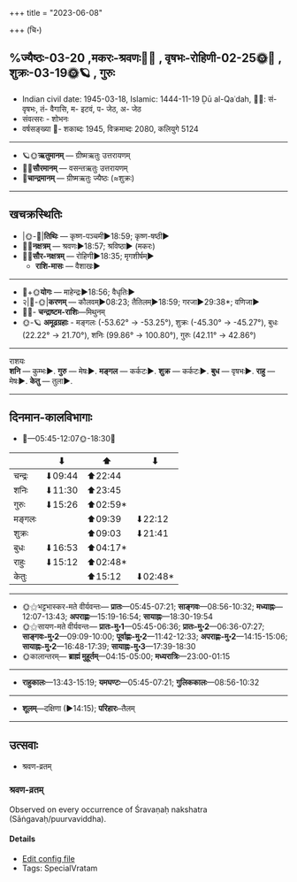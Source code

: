 +++
title = "2023-06-08"

+++
(चि॰)
## %ज्यैष्ठः-03-20  ,मकरः-श्रवणः🌛🌌  ,  वृषभः-रोहिणी-02-25🌞🌌  ,  शुक्रः-03-19🌞🪐  , गुरुः
- Indian civil date: 1945-03-18, Islamic: 1444-11-19 Ḏū al-Qaʿdah, 🌌🌞: सं- वृषभः, तं- वैगासि, म- इटवं, प- जेठ, अ- जेठ
- संवत्सरः - शोभनः
- वर्षसङ्ख्या 🌛- शकाब्दः 1945, विक्रमाब्दः 2080, कलियुगे 5124
___________________
- 🪐🌞**ऋतुमानम्** — ग्रीष्मऋतुः उत्तरायणम्
- 🌌🌞**सौरमानम्** — वसन्तऋतुः उत्तरायणम्
- 🌛**चान्द्रमानम्** — ग्रीष्मऋतुः ज्यैष्ठः (≈शुक्रः)
___________________


## खचक्रस्थितिः
- |🌞-🌛|**तिथिः** — कृष्ण-पञ्चमी►18:59; कृष्ण-षष्ठी►  
- 🌌🌛**नक्षत्रम्** — श्रवणः►18:57; श्रविष्ठा► (मकरः)  
- 🌌🌞**सौर-नक्षत्रम्** — रोहिणी►18:35; मृगशीर्षम्►  
  - **राशि-मासः** — वैशाखः► 
___________________
- 🌛+🌞**योगः** — माहेन्द्रः►18:56; वैधृतिः►  
- २|🌛-🌞|**करणम्** — कौलवम्►08:23; तैतिलम्►18:59; गरजा►29:38*; वणिजा►  
- 🌌🌛- **चन्द्राष्टम-राशिः**—मिथुनम्  
- 🌞-🪐 **अमूढग्रहाः** - मङ्गलः (-53.62° → -53.25°), शुक्रः (-45.30° → -45.27°), बुधः (22.22° → 21.70°), शनिः (99.86° → 100.80°), गुरुः (42.11° → 42.86°)
___________________
राशयः  
**शनि** — कुम्भः►. **गुरु** — मेषः►. **मङ्गल** — कर्कटः►. **शुक्र** — कर्कटः►. **बुध** — वृषभः►. **राहु** — मेषः►. **केतु** — तुला►. 
___________________


## दिनमान-कालविभागाः
- 🌅—05:45-12:07🌞-18:30🌇  

|      |⬇     |⬆     |⬇     |
|------|-----|-----|------|
|चन्द्रः|⬇09:44 |⬆22:44 |     |
|शनिः   |⬇11:30 |⬆23:45 |     |
|गुरुः  |⬇15:26 |⬆02:59*|     |
|मङ्गलः |     |⬆09:39 |⬇22:12 |
|शुक्रः |     |⬆09:03 |⬇21:41 |
|बुधः   |⬇16:53 |⬆04:17*|     |
|राहुः  |⬇15:12 |⬆02:48*|     |
|केतुः  |     |⬆15:12 |⬇02:48*|
___________________
- 🌞⚝भट्टभास्कर-मते वीर्यवन्तः— **प्रातः**—05:45-07:21; **साङ्गवः**—08:56-10:32; **मध्याह्नः**—12:07-13:43; **अपराह्णः**—15:19-16:54; **सायाह्नः**—18:30-19:54  
- 🌞⚝सायण-मते वीर्यवन्तः— **प्रातः-मु॰1**—05:45-06:36; **प्रातः-मु॰2**—06:36-07:27; **साङ्गवः-मु॰2**—09:09-10:00; **पूर्वाह्णः-मु॰2**—11:42-12:33; **अपराह्णः-मु॰2**—14:15-15:06; **सायाह्नः-मु॰2**—16:48-17:39; **सायाह्नः-मु॰3**—17:39-18:30  
- 🌞कालान्तरम्— **ब्राह्मं मुहूर्तम्**—04:15-05:00; **मध्यरात्रिः**—23:00-01:15  
___________________
- **राहुकालः**—13:43-15:19; **यमघण्टः**—05:45-07:21; **गुलिककालः**—08:56-10:32  
___________________
- **शूलम्**—दक्षिणा (►14:15); **परिहारः**–तैलम्  
___________________

## उत्सवाः
- श्रवण-व्रतम्
### श्रवण-व्रतम्

Observed on every occurrence of Śravaṇaḥ nakshatra (Sāṅgavaḥ/puurvaviddha). 



#### Details
- [Edit config file](https://github.com/jyotisham/adyatithi/blob/master/general/sidereal_solar_month/nakshatra/00/22/zravaNa-vratam.toml)
- Tags: SpecialVratam


